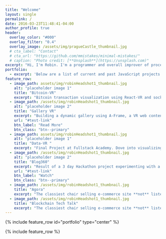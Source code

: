 ```yaml
---
title: "Welcome"
layout: single
permalink: /
date: 2016-03-23T11:48:41-04:00
author_profile: true
header:
  overlay_color: "#000"
  overlay_filter: "0.4"
  overlay_image: /assets/img/pragueCastle_thumbnail.jpg
  # cta_label: "Contact"
  # cta_url: "https://github.com/mmistakes/minimal-mistakes/"
  # caption: "Photo credit: [**Unsplash**](https://unsplash.com)"
excerpt: "Hi, I'm Robin. I'm a programmer and overall improver of processes. Efficiency is my middle name and I strive to fix any and all inefficiencies."
portfolio:
  - excerpt: 'Below are a list of current and past JavaScript projects.'
feature_row:
  - image_path: assets/img/robinHeadshot1_thumbnail.jpg
    alt: "placeholder image 1"
    title: "Bitcoin-VR"
    excerpt: "Bitcoin transaction visualization using React-VR and socket.io."
  - image_path: /assets/img/robinHeadshot1_thumbnail.jpg
    alt: "placeholder image 2"
    title: "Gallery VR"
    excerpt: "Building a dynamic gallery using A-Frame, a VR web content library."
    url: "#test-link"
    btn_label: "Read More"
    btn_class: "btn--primary"
  - image_path: assets/img/robinHeadshot1_thumbnail.jpg
    alt: "placeholder image 1"
    title: "Data-VR "
    excerpt: "Final Project at Fullstack Academy. Dove into visualizing data in virtual reality using React-VR."
  - image_path: /assets/img/robinHeadshot1_thumbnail.jpg
    alt: "placeholder image 2"
    title: "Blog360"
    excerpt: "Result of a 3 day Hackathon project experimenting with a photo blog viewed in a virtual reality headset."
    url: "#test-link"
    btn_label: "Watch"
    btn_class: "btn--primary"
  - image_path: /assets/img/robinHeadshot1_thumbnail.jpg
    title: "Agora"
    excerpt: "The classiest chair selling e-commerce site **not** listed on the web. Created using React, Express.js, Node.js, sockets."
  - image_path: /assets/img/robinHeadshot1_thumbnail.jpg
    title: "Blockchain Tech Talk"
    excerpt: "The classiest chair selling e-commerce site **not** listed on the web. Created using React, Express.js, Node.js, sockets."
---
```


<a name="portfolio"></a>

{% include feature_row id="portfolio" type="center" %}

{% include feature_row %}


